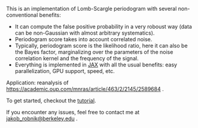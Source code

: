 This is an implementation of Lomb-Scargle periodogram with several non-conventional benefits:

- It can compute the false positive probability in a very roboust way (data can be non-Gaussian with almost arbitrary systematics).
- Periodogram score takes into account correlated noise.
- Typically, periodogram score is the likelihood ratio, here it can also be the Bayes factor, marginalizing over the parameters of the noise correlation kernel and the frequency of the signal.
- Everything is implemented in [JAX](https://jax.readthedocs.io/en/latest/notebooks/quickstart.html) with all the usual benefits: easy parallelization, GPU support, speed, etc.

Application:
reanalysis of https://academic.oup.com/mnras/article/463/2/2145/2589684 .

To get started, checkout the [tutorial](tutorial.ipynb).

If you encounter any issues, feel free to contact me at jakob_robnik@berkeley.edu .
